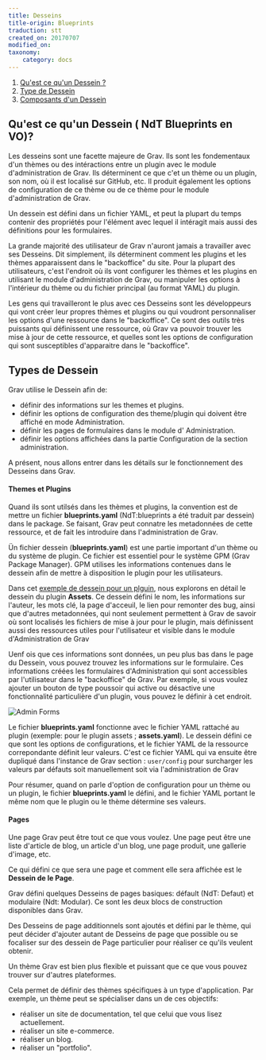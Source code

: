 ```yaml
---
title: Desseins
title-origin: Blueprints
traduction: stt
created_on: 20170707
modified_on: 
taxonomy:
    category: docs
---
```


1. [Qu'est ce qu'un Dessein ?](#what-is-a-blueprint)
1. [Type de Dessein](#types-of-blueprints)
1. [Composants d'un Dessein](#components-of-a-blueprint)

## Qu'est ce qu'un Dessein ( NdT Blueprints en VO)?

Les desseins sont une facette majeure de Grav. Ils sont les fondementaux d'un thèmes ou des intéractions entre un plugin avec le module d'administration de Grav. Ils déterminent ce que c'et un thème ou un plugin, son nom, où il est localisé sur GitHub, etc. Il produit également les options de configuration de ce thème ou de ce thème pour le module d'administration de Grav. 

Un dessein est défini dans un fichier YAML, et peut la plupart du temps contenir des propriétés pour l'élément avec lequel il intéragit mais aussi des définitions pour les formulaires.

La grande majorité des utilisateur de Grav n'auront jamais a travailler avec ses Desseins. Dit simplement, ils déterminent comment les plugins et les thèmes apparaissent dans le "backoffice" du site. Pour la plupart des utilisateurs,  c'est l'endroit où ils vont configurer les thèmes et les plugins en utilisant le module d'administration de Grav, ou manipuler les options à l'intérieur du thème ou du fichier principal (au format YAML) du plugin.

Les gens qui travailleront le plus avec ces Desseins sont les développeurs qui vont créer leur propres thèmes et plugins ou qui voudront personnaliser les options d'une ressource dans le "backoffice". Ce sont des outils très puissants qui définissent une ressource, où Grav va pouvoir trouver les mise à jour de cette ressource, et quelles sont les options de configuration qui sont susceptibles d'apparaitre dans le "backoffice".

## Types de Dessein

Grav utilise le Dessein afin de:

- définir des informations sur les themes et plugins.
- définir les options de configuration des theme/plugin qui doivent être affiché en mode Administration.
- définir les  pages de formulaires dans le module d' Administration.
- définir les options affichées dans la partie Configuration de la section administration.

A présent, nous allons entrer dans les détails sur le fonctionnement des Desseins dans Grav.

#### Themes et Plugins

Quand ils sont utilsés dans les thèmes et plugins, la convention est de mettre un fichier **blueprints.yaml** (NdT:blueprints a été  traduit par dessein) dans le package. Se faisant, Grav peut connatre les metadonnées de cette  ressource, et de fait les introduire dans l'administration de Grav.


Ün fichier dessein (**blueprints.yaml**) est une partie important d'un thème ou du système de plugin. Ce fichier est essentiel pour le système GPM (Grav Package Manager). GPM utilises les informations contenues dans le dessein afin de mettre à disposition le plugin pour les utilisateurs.

Dans cet [exemple de dessein pour un plguin](example-plugin-blueprint), nous explorons en détail le dessein du plugin **Assets**. Ce dessein défini le nom, les informations sur l'auteur, les mots clé, la page d'acceuil, le lien pour remonter des bug, ainsi que d'autres metadonnées, qui nont seulement permettent à Grav de savoir où sont localisés les fichiers de mise à jour pour le plugin, mais définissent aussi des ressources utiles pour l'utilisateur et visible dans le module d'Administration de Grav

Uenf ois que ces informations sont données, un peu plus bas dans le page du Dessein, vous pouvez trouvez les informations sur le formulaire. Ces informations créées les formulaires d'Administration qui sont accessibles par l'utilisateur dans le "backoffice" de Grav. Par exemple, si vous voulez ajouter un bouton de type poussoir qui active ou désactive une fonctionnalité particulière d'un plugin, vous pouvez le définir à cet endroit.

![Admin Forms](blueprints_1.png?classes=shadow)

Le fichier **blueprints.yaml** fonctionne avec le fichier YAML rattaché au plugin (exemple: pour le plugin assets ; **assets.yaml**). Le dessein défini ce que sont les options de configurations, et le fichier YAML de la ressource correpondante définit leur valeurs. C'est ce fichier YAML qui va ensuite être dupliqué dans l'instance de Grav section : `user/config` pour surcharger les valeurs par défauts soit manuellement soit via l'administration de Grav

Pour résumer, quand on parle d'option de configuration pour un thème ou un plugin, le fichier **blueprints.yaml** le défini, and le fichier YAML portant le même nom que le plugin ou le thème détermine ses valeurs.

#### Pages

Une page Grav peut être tout ce que vous voulez. Une page peut être une liste d'article de blog, un article d'un blog, une page produit, une gallerie d'image, etc.

Ce qui défini ce que sera une page et comment elle sera affichée est le **Dessein de le Page**.

Grav défini quelques Desseins de pages basiques: défault (NdT: Defaut) et modulaire (Ndt: Modular). Ce sont les deux blocs de construction disponibles dans Grav.

Des Desseins de page additionnels sont ajoutés et défini par le thème, qui peut décider d'ajouter autant de Desseins de page que possible ou se focaliser sur des dessein de Page particulier pour réaliser ce qu'ils veulent obtenir.

Un thème Grav est bien plus flexible et puissant que ce que vous pouvez trouver sur d'autres plateformes.

Cela permet de définir des thèmes spécifiques à un type d'application. Par exemple, un thème peut se spécialiser dans un de ces objectifs: 

- réaliser un site de documentation, tel que celui que vous lisez actuellement.
- réaliser un site e-commerce.
- réaliser un blog.
- réaliser un "portfolio".
